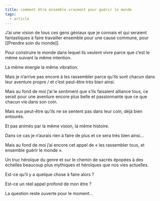 ```yaml
---
title: comment être ensemble vraiment pour guérir le monde
tags:
  - article
---
```

J’ai une vision de tous ces gens géniaux que je connais et qui seraient fantastiques à faire travailler ensemble pour une cause commune, pour [[Prendre soin du monde]].

Pour construire le monde dans lequel ils veulent vivre parce que c’est le même suivant la même intention.

La même énergie la même vibration.

Mais je n’arrive pas encore à les rassembler parce qu’ils sont chacun dans leur aventure propre / et c’est peut-être très bien ainsi.

Mais au fond de moi j’ai le sentiment que s’ils faisaient alliance tous, ce serait pour une aventure encore plus belle et passionnante que ce que chacun vie dans son coin.

Mais eux peut-être qu’ils ne se sentent pas dans leur coin, déjà bien entourés.

Et pas animés par la même vision, la même histoire.

Dans ce cas je n’aurais rien à faire de plus et ce sera très bien ainsi...

Mais au fond de moi j’ai encore cet appel de « les rassembler tous, et ensemble guérir le monde ».

Un truc héroïque du genre et sur le chemin de sacrés épopées à des échelles beaucoup plus mythiques et héroïques que nos vies actuelles.

Est-ce qu’il y a quelque chose à faire alors ?

Est-ce un réel appel profond de mon être ?

La question reste ouverte pour le moment…
